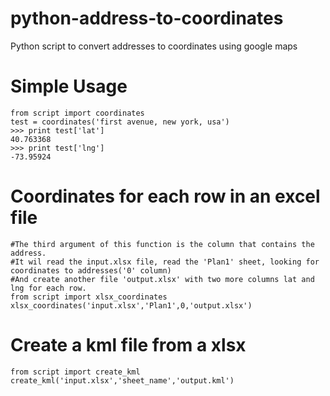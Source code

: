 python-address-to-coordinates
=============================

Python script to convert addresses to coordinates using google maps

Simple Usage
=============

    from script import coordinates
    test = coordinates('first avenue, new york, usa')
    >>> print test['lat']
    40.763368
    >>> print test['lng']
    -73.95924

Coordinates for each row in an excel file
=========================================

    #The third argument of this function is the column that contains the address.
    #It wil read the input.xlsx file, read the 'Plan1' sheet, looking for coordinates to addresses('0' column)
    #And create another file 'output.xlsx' with two more columns lat and lng for each row.    
    from script import xlsx_coordinates
    xlsx_coordinates('input.xlsx','Plan1',0,'output.xlsx')

Create a kml file from a xlsx
==============================

    from script import create_kml
    create_kml('input.xlsx','sheet_name','output.kml')
